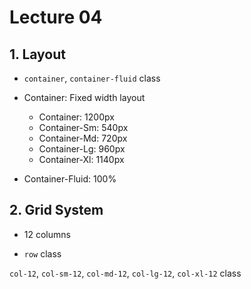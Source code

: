 # Lecture 04

## 1. Layout

- `container`, `container-fluid` class

- Container: Fixed width layout
  - Container: 1200px
  - Container-Sm: 540px
  - Container-Md: 720px
  - Container-Lg: 960px
  - Container-Xl: 1140px
- Container-Fluid: 100%

## 2. Grid System

- 12 columns

- `row` class

`col-12`, `col-sm-12`, `col-md-12`, `col-lg-12`, `col-xl-12` class
